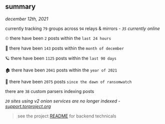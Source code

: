 
## summary
_december 12th, 2021_

currently tracking `79` groups across `94` relays & mirrors - _`35` currently online_

⏲ there have been `2` posts within the `last 24 hours`

🦈 there have been `143` posts within the `month of december`

🪐 there have been `1125` posts within the `last 90 days`

🏚 there have been `2041` posts within the `year of 2021`

🦕 there have been `2075` posts `since the dawn of ransomwatch`

there are `38` custom parsers indexing posts

_`20` sites using v2 onion services are no longer indexed - [support.torproject.org](https://support.torproject.org/onionservices/v2-deprecation/)_

> see the project [README](https://github.com/thetanz/ransomwatch#ransomwatch--) for backend technicals

